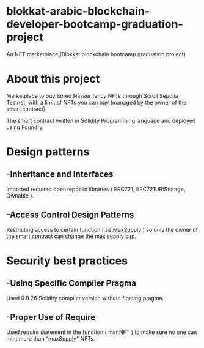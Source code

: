 # blokkat-arabic-blockchain-developer-bootcamp-graduation-project
An NFT marketplace (Blokkat blockchain bootcamp graduation project)

# About this project
Marketplace to buy Bored Nasser fency NFTs through Scroll Sepolia Testnet, with a limit of NFTs you can buy (managed by the owner of the smart contract).

The smart contract written in Solidity Programming language and deployed using Foundry.

# Design patterns

  -Inheritance and Interfaces
  -
  Imported required openzeppelin libraries ( ERC721, ERC721URIStorage, Ownable ).
  
  -Access Control Design Patterns
  -
  Restricting access to certain function ( setMaxSupply ) so only the owner of the smart contract can change the max supply cap.
  

# Security best practices

  -Using Specific Compiler Pragma
  -
  Used 0.8.26 Solidity compiler version without floating pragma.
  
  -Proper Use of Require
  -
  Used require statement in the function ( mintNFT ) to make sure no one can mint more than "maxSupply" NFTs.
